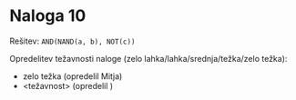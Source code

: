 # Naloga 10

Rešitev: `AND(NAND(a, b), NOT(c))`

Opredelitev težavnosti naloge (zelo lahka/lahka/srednja/težka/zelo težka):
- zelo težka (opredelil Mitja)
- <težavnost> (opredelil <oseba>)
